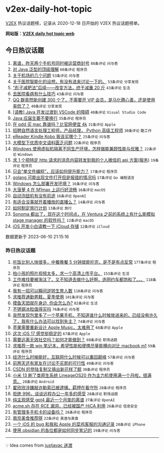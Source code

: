 # v2ex-daily-hot-topic

[V2EX](https://www.v2ex.com/) 热议话题榜，记录从 2020-12-18 日开始的 V2EX 热议话题榜单。

**网站版：[V2EX daily hot topic web](https://boojack.github.io/v2ex-daily-hot-topic-web/)**

## 今日热议话题

<!-- TODAY BEGIN -->

1. [离谱，昨天两个手机号同时被运营商封号](https://www.v2ex.com/t/947499) `88条评论` `问与答`
1. [对 Java 泛型的顶级理解](https://www.v2ex.com/t/947486) `60条评论` `程序员`
1. [关于机场的几个问题](https://www.v2ex.com/t/947477) `53条评论` `问与答`
1. [关于医院智能化的设想，有没有进来讨论一下的。](https://www.v2ex.com/t/947498) `53条评论` `分享发现`
1. [“彪子减肥法”后续——改变方法，终于减重 20 斤](https://www.v2ex.com/t/947474) `43条评论` `生活`
1. [去医院看病有什么技巧](https://www.v2ex.com/t/947509) `43条评论` `问与答`
1. [QQ 群竟然能创建 300 个了，不需要开 VIP 会员，是马化腾心善，还是使用率低了？](https://www.v2ex.com/t/947469) `40条评论` `分享发现`
1. [[请教] Java 开发过渡到 VSCode 的障碍](https://www.v2ex.com/t/947532) `40条评论` `Visual Studio Code`
1. [Java 应届生要不要换行](https://www.v2ex.com/t/947515) `35条评论` `程序员`
1. [在 pdd 买 mac 靠谱吗？比官网便宜 4k](https://www.v2ex.com/t/947541) `31条评论` `Apple`
1. [招聘自然语言处理工程师，产品经理， Python 高级工程师](https://www.v2ex.com/t/947478) `30条评论` `酷工作`
1. [eReader Kindle Kobo 我该买哪个？](https://www.v2ex.com/t/947482) `25条评论` `问与答`
1. [大模型下优质中文语料匮乏问题](https://www.v2ex.com/t/947622) `22条评论` `程序员`
1. [Windows 使用虚拟机隔离不同生产环境，怎样做能兼顾性能与优雅？](https://www.v2ex.com/t/947613) `22条评论` `Windows`
1. [求 1 个把特定 http 请求的消息内容转发到我的个人微信的 api 方案(服务)](https://www.v2ex.com/t/947568) `19条评论` `程序员`
1. [只会“单文件编程”，应该如何提升能力？](https://www.v2ex.com/t/947572) `17条评论` `程序员`
1. [golang 可能出现文件打开但是报错的情况吗](https://www.v2ex.com/t/947492) `17条评论` `Go 编程语言`
1. [Windows 怎么部署开发环境？](https://www.v2ex.com/t/947562) `16条评论` `问与答`
1. [大菠萝 4 在 M1max 上运行好流畅](https://www.v2ex.com/t/947522) `16条评论` `macOS`
1. [自动泡妞机有没有前途](https://www.v2ex.com/t/947473) `16条评论` `OpenAI`
1. [有适合没事就开着播放的直播么？](https://www.v2ex.com/t/947619) `14条评论` `问与答`
1. [如何制定旅行计划](https://www.v2ex.com/t/947607) `13条评论` `旅行`
1. [Sonoma 都出了，现在这个时间点，在 Ventura 之前的系统上有什么能模拟 stage manager 的软件吗？](https://www.v2ex.com/t/947503) `12条评论` `macOS`
1. [iOS 开发小白请教一下 iCloud 存储](https://www.v2ex.com/t/947479) `12条评论` `iCloud`

数据更新于 2023-06-10 21:15:16

<!-- TODAY END -->

### 昨日热议话题

<!-- YESTERDAY BEGIN -->

1. [吃饭比别人快很多，中餐晚餐 5 分钟就能吃完，是不是有点反常](https://www.v2ex.com/t/947169) `177条评论` `程序员`
1. [拍小孩的照片视频太多，求一个高清上传平台。](https://www.v2ex.com/t/947187) `153条评论` `生活`
1. [工作难找要被淘汰了，又不知道去做什么好啊，连网约车都饱和了。。。](https://www.v2ex.com/t/947259) `118条评论` `程序员`
1. [我有一招可以瞬间逆转生育人数](https://www.v2ex.com/t/947370) `110条评论` `问与答`
1. [求推荐通勤男鞋，夏季使用](https://www.v2ex.com/t/947219) `101条评论` `问与答`
1. [摸鱼天团就在身边, 你会怎么办?](https://www.v2ex.com/t/947230) `82条评论` `生活`
1. [不锈钢冰粒值得买吗](https://www.v2ex.com/t/947220) `76条评论` `问与答`
1. [突然发现包里多了一个苹果手机，不知道谁什么时候放进来的，已经没电许久了，我有什么办法可以找到失主？](https://www.v2ex.com/t/947160) `74条评论` `问与答`
1. [苹果需要重新设计 Apple Music，太难用了](https://www.v2ex.com/t/947276) `68条评论` `Apple`
1. [这次 iOS 17 感觉挺稳定的](https://www.v2ex.com/t/947175) `67条评论` `Apple`
1. [需要远离无效社交吗？如何才能做到？](https://www.v2ex.com/t/947229) `60条评论` `职场话题`
1. [求推荐一款 win 笔记本，希望性能和便携尽量能横向对比 macbook m1](https://www.v2ex.com/t/947210) `59条评论` `程序员`
1. [经济什么时候能好，互联网什么时候可以重回巅峰](https://www.v2ex.com/t/947198) `57条评论` `问与答`
1. [前两天还有家友在讨论不买房的可行性](https://www.v2ex.com/t/947182) `49条评论` `问与答`
1. [CSDN 的登陆复制又搞出新花样了额](https://www.v2ex.com/t/947362) `30条评论` `程序员`
1. [小米 13 刷了类原生系统 LineageOS20 作为主力机使用满一个月啦，很满意。](https://www.v2ex.com/t/947374) `28条评论` `Android`
1. [翟欣欣涉嫌敲诈勒索已被逮捕，羁押在看守所](https://www.v2ex.com/t/947366) `28条评论` `程序员`
1. [拒绝 996，谈谈远程办公一年多的感受](https://www.v2ex.com/t/947355) `28条评论` `职场话题`
1. [纯主观感受 gpt4 最近一个月笨的离谱](https://www.v2ex.com/t/947392) `27条评论` `OpenAI`
1. [acme.sh 存在 RCE 漏洞，已经被国产 HiCA 利用](https://www.v2ex.com/t/947389) `26条评论` `信息安全`
1. [有管理多手机卡的设备吗？](https://www.v2ex.com/t/947350) `26条评论` `程序员`
1. [南京美食推荐呀](https://www.v2ex.com/t/947299) `22条评论` `美酒与美食`
1. [一个 iOS 的 bug 和我和 Apple 的菜鸡客服的沟通记录](https://www.v2ex.com/t/947234) `20条评论` `iPhone`
1. [使用 obsidian 的各位都是如何同步笔记的](https://www.v2ex.com/t/947284) `19条评论` `问与答`

<!-- YESTERDAY END -->

---

💡 Idea comes from [justjavac 迷渡](https://github.com/justjavac/)
